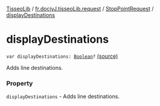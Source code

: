 [TisseoLib](../../index.md) / [fr.docjyJ.tisseoLib.request](../index.md) / [StopPointRequest](index.md) / [displayDestinations](./display-destinations.md)

# displayDestinations

`var displayDestinations: `[`Boolean`](https://kotlinlang.org/api/latest/jvm/stdlib/kotlin/-boolean/index.html)`?` [(source)](https://github.com/docjyJ/TisseoLib/tree/master/src/main/kotlin/fr/docjyJ/tisseoLib/request/StopPointRequest.kt#L34)

Adds line destinations.

### Property

`displayDestinations` - Adds line destinations.